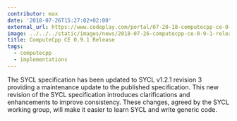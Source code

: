 ```yaml
---
contributor: max
date: '2018-07-26T15:27:02+02:00'
external_url: https://www.codeplay.com/portal/07-20-18-computecpp-ce-0-9-1-release
image: ../../../static/images/news/2018-07-26-computecpp-ce-0-9-1-release.webp
title: ComputeCpp CE 0.9.1 Release
tags:
  - computecpp
  - implementations
---
```


The SYCL specification has been updated to SYCL v1.2.1 revision 3 providing a maintenance update to the published
specification. This new revision of the SYCL specification introduces clarifications and enhancements to improve
consistency. These changes, agreed by the SYCL working group, will make it easier to learn SYCL and write generic code.
